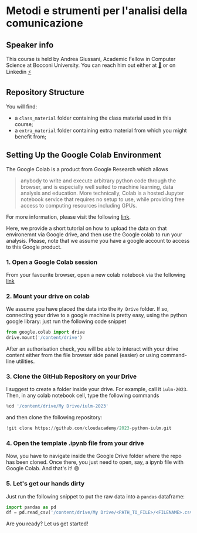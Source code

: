 # Metodi e strumenti per l'analisi della comunicazione

## Speaker info
This course is held by Andrea Giussani, Academic Fellow in Computer Science at Bocconi University.
You can reach him out either at [:email:](andrea.giussani@unibocconi.it) or on Linkedin [:zap:](https://it.linkedin.com/in/andrea-giussani)

## Repository Structure
You will find:
 - a `class_material` folder containing the class material used in this course;
 - a `extra_material` folder containing extra material from which you might benefit from;

## Setting Up the Google Colab Environment

The Google Colab is a product from Google Research which allows
> anybody to write and execute arbitrary python code through the browser, and is especially well suited to machine learning, data analysis and education. More technically, Colab is a hosted Jupyter notebook service that requires no setup to use, while providing free access to computing resources including GPUs.

For more information, please visit the following [link](https://research.google.com/colaboratory/faq.html).

Here, we provide a short tutorial on how to upload the data on that environemnt via Google drive, and then use the Google colab to run your analysis.
Please, note that we assume you have a google account to access to this Google product.

### 1. Open a Google Colab session

From your favourite browser, open a new colab notebook via the following [link](https://colab.research.google.com)

### 2. Mount your drive on colab

We assume you have placed the data into the `My Drive` folder. If so, connecting your drive to a google machine is pretty easy, using the python google library: just run the following code snippet

```python
from google.colab import drive
drive.mount('/content/drive')
```
After an authorisation check, you will be able to interact with your drive content either from the file browser side panel (easier) or using command-line utilities.

### 3. Clone the GitHub Repository on your Drive
I suggest to create a folder inside your drive. For example, call it `iulm-2023`. Then, in any colab notebook cell, type the following commands
```python
%cd '/content/drive/My Drive/iulm-2023'
```
and then clone the following repository:
```python
!git clone https://github.com/cloudacademy/2023-python-iulm.git
```

### 4. Open the template .ipynb file from your drive
Now, you have to navigate inside the Google Drive folder where the repo has been cloned. Once there, you just need to open, say, a ipynb file with Google Colab. And that's it! :smile:

### 5. Let's get our hands dirty
Just run the following snippet to put the raw data into a `pandas` dataframe:
```python
import pandas as pd
df = pd.read_csv('/content/drive/My Drive/<PATH_TO_FILE>/<FILENAME>.csv')
```
Are you ready? Let us get started!

